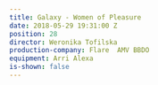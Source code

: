```yaml
---
title: Galaxy - Women of Pleasure
date: 2018-05-29 19:31:00 Z
position: 28
director: Weronika Tofilska
production-company: Flare  AMV BBDO
equipment: Arri Alexa
is-shown: false
---
```


